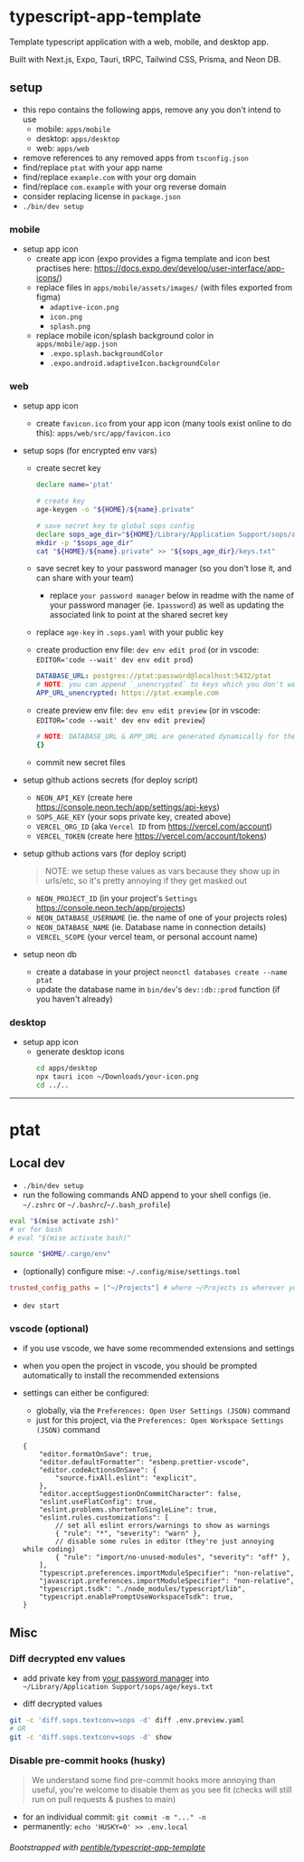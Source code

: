 # typescript-app-template

Template typescript application with a web, mobile, and desktop app.

Built with Next.js, Expo, Tauri, tRPC, Tailwind CSS, Prisma, and Neon DB.

## setup

- this repo contains the following apps, remove any you don't intend to use
    - mobile: `apps/mobile`
    - desktop: `apps/desktop`
    - web: `apps/web`
- remove references to any removed apps from `tsconfig.json`
- find/replace `ptat` with your app name
- find/replace `example.com` with your org domain
- find/replace `com.example` with your org reverse domain
- consider replacing license in `package.json`
- `./bin/dev setup`

### mobile

- setup app icon
    - create app icon (expo provides a figma template and icon best practises
      here: https://docs.expo.dev/develop/user-interface/app-icons/)
    - replace files in `apps/mobile/assets/images/` (with files exported from
      figma)
        - `adaptive-icon.png`
        - `icon.png`
        - `splash.png`
    - replace mobile icon/splash background color in `apps/mobile/app.json`
        - `.expo.splash.backgroundColor`
        - `.expo.android.adaptiveIcon.backgroundColor`

### web

- setup app icon

    - create `favicon.ico` from your app icon (many tools exist online to do
      this): `apps/web/src/app/favicon.ico`

- setup sops (for encrypted env vars)

    - create secret key

        ```bash
        declare name='ptat'
        
        # create key
        age-keygen -o "${HOME}/${name}.private"
        
        # save secret key to global sops config
        declare sops_age_dir="${HOME}/Library/Application Support/sops/age"
        mkdir -p "$sops_age_dir"
        cat "${HOME}/${name}.private" >> "${sops_age_dir}/keys.txt"
        ```

    - save secret key to your password manager (so you don't lose it, and can
      share with your team)

        - replace `your password manager` below in readme with the name of your
          password manager (ie. `1password`) as well as updating the associated
          link to point at the shared secret key

    - replace `age-key` in `.sops.yaml` with your public key

    - create production env file: `dev env edit prod` (or in vscode:
      `EDITOR='code --wait' dev env edit prod`)

        ```yaml
        DATABASE_URL: postgres://ptat:password@localhost:5432/ptat
        # NOTE: you can append `_unencrypted` to keys which you don't want encrypted
        APP_URL_unencrypted: https://ptat.example.com
        ```

    - create preview env file: `dev env edit preview` (or in vscode:
      `EDITOR='code --wait' dev env edit preview`)

        ```yaml
        # NOTE: DATABASE_URL & APP_URL are generated dynamically for the preview env and don't need to be here, thus you can just enter `{}` until you have actual envs to enter
        {}
        ```

    - commit new secret files

- setup github actions secrets (for deploy script)
    - `NEON_API_KEY` (create here
      https://console.neon.tech/app/settings/api-keys)
    - `SOPS_AGE_KEY` (your sops private key, created above)
    - `VERCEL_ORG_ID` (aka `Vercel ID` from https://vercel.com/account)
    - `VERCEL_TOKEN` (create here https://vercel.com/account/tokens)
- setup github actions vars (for deploy script)

    > NOTE: we setup these values as vars because they show up in urls/etc, so
    > it's pretty annoying if they get masked out

    - `NEON_PROJECT_ID` (in your project's `Settings`
      https://console.neon.tech/app/projects)
    - `NEON_DATABASE_USERNAME` (ie. the name of one of your projects roles)
    - `NEON_DATABASE_NAME` (ie. Database name in connection details)
    - `VERCEL_SCOPE` (your vercel team, or personal account name)

- setup neon db
    - create a database in your project `neonctl databases create --name ptat`
    - update the database name in `bin/dev`'s `dev::db::prod` function (if you
      haven't already)

### desktop

- setup app icon
    - generate desktop icons
        ```bash
        cd apps/desktop
        npx tauri icon ~/Downloads/your-icon.png
        cd ../..
        ```

---

# ptat

## Local dev

- `./bin/dev setup`
- run the following commands AND append to your shell configs (ie. `~/.zshrc` or
  `~/.bashrc`/`~/.bash_profile`)

```bash
eval "$(mise activate zsh)"
# or for bash
# eval "$(mise activate bash)"

source "$HOME/.cargo/env"
```

- (optionally) configure mise: `~/.config/mise/settings.toml`

```toml
trusted_config_paths = ["~/Projects"] # where ~/Projects is wherever you clone your repos
```

- `dev start`

### vscode (optional)

- if you use vscode, we have some recommended extensions and settings
- when you open the project in vscode, you should be prompted automatically to
  install the recommended extensions
- settings can either be configured:

    - globally, via the `Preferences: Open User Settings (JSON)` command
    - just for this project, via the
      `Preferences: Open Workspace Settings (JSON)` command

    ```jsonc
    {
        "editor.formatOnSave": true,
        "editor.defaultFormatter": "esbenp.prettier-vscode",
        "editor.codeActionsOnSave": {
            "source.fixAll.eslint": "explicit",
        },
        "editor.acceptSuggestionOnCommitCharacter": false,
        "eslint.useFlatConfig": true,
        "eslint.problems.shortenToSingleLine": true,
        "eslint.rules.customizations": [
            // set all eslint errors/warnings to show as warnings
            { "rule": "*", "severity": "warn" },
            // disable some rules in editor (they're just annoying while coding)
            { "rule": "import/no-unused-modules", "severity": "off" },
        ],
        "typescript.preferences.importModuleSpecifier": "non-relative",
        "javascript.preferences.importModuleSpecifier": "non-relative",
        "typescript.tsdk": "./node_modules/typescript/lib",
        "typescript.enablePromptUseWorkspaceTsdk": true,
    }
    ```

## Misc

### Diff decrypted env values

- add private key from <!-- TODO: replace name/link  -->
  [your password manager](https://start.1password.com/open) into
  `~/Library/Application Support/sops/age/keys.txt`

- diff decrypted values

```bash
git -c 'diff.sops.textconv=sops -d' diff .env.preview.yaml
# OR
git -c 'diff.sops.textconv=sops -d' show
```

### Disable pre-commit hooks (husky)

> We understand some find pre-commit hooks more annoying than useful, you're
> welcome to disable them as you see fit (checks will still run on pull requests
> & pushes to main)

- for an individual commit: `git commit -m "..." -n`
- permanently: `echo 'HUSKY=0' >> .env.local`

###### Bootstrapped with [pentible/typescript-app-template](https://github.com/pentible/typescript-app-template)
